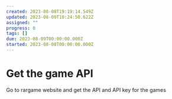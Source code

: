 ```yaml
---
created: 2023-08-08T19:19:14.549Z
updated: 2023-08-09T10:24:50.622Z
assigned: ""
progress: 0
tags: []
due: 2023-08-09T00:00:00.000Z
started: 2023-08-08T00:00:00.000Z
---
```


# Get the game API

Go to rargame website and get the API and API key for the games
